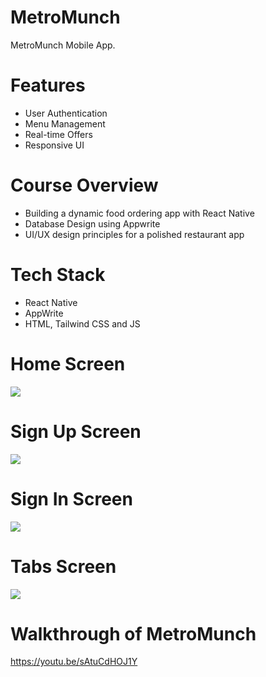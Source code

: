 # MetroMunch
MetroMunch Mobile App.

# Features
* User Authentication
* Menu Management
* Real-time Offers
* Responsive UI

# Course Overview
* Building a dynamic food ordering app with React Native
* Database Design using Appwrite
* UI/UX design principles for a polished restaurant app


# Tech Stack
* React Native
* AppWrite
* HTML, Tailwind CSS and JS

# Home Screen
<img src="('../../assets/images/home.png">  

# Sign Up Screen
<img src="('../../assets/images/signup.png">  

# Sign In Screen
<img src="a('../../assets/images/signin.png">  

# Tabs Screen
<img src="('../../assets/images/tabs.png">  

#  Walkthrough of MetroMunch 
https://youtu.be/sAtuCdHOJ1Y

